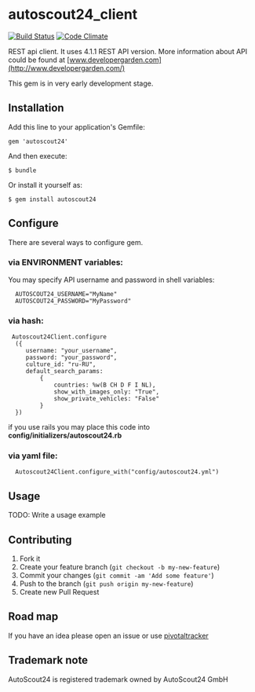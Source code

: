# autoscout24_client

[![Build Status](https://travis-ci.org/blackbumer/autoscout24_client.png?branch=master)](https://travis-ci.org/blackbumer/autoscout24_client) [![Code Climate](https://codeclimate.com/badge.png)](https://codeclimate.com/github/blackbumer/autoscout24_client)

REST api client. It uses 4.1.1 REST API version.
More information about API could be found at
[www.developergarden.com](http://www.developergarden.com/)

This gem is in very early development stage.

## Installation

Add this line to your application's Gemfile:

    gem 'autoscout24'

And then execute:

    $ bundle

Or install it yourself as:

    $ gem install autoscout24

## Configure

There are several ways to configure gem.

### via ENVIRONMENT variables:

You may specify API username and password in shell variables:

      AUTOSCOUT24_USERNAME="MyName"
      AUTOSCOUT24_PASSWORD="MyPassword"

### via hash:

     Autoscout24Client.configure
      ({
         username: "your_username",
         password: "your_password",
         culture_id: "ru-RU",
         default_search_params:
             {
                 countries: %w(B CH D F I NL),
                 show_with_images_only: "True",
                 show_private_vehicles: "False"
             }
      })

if you use rails you may place this code into **config/initializers/autoscout24.rb**

### via yaml file:

      Autoscout24Client.configure_with("config/autoscout24.yml")

## Usage

TODO: Write a usage example

## Contributing


1. Fork it
2. Create your feature branch (`git checkout -b my-new-feature`)
3. Commit your changes (`git commit -am 'Add some feature'`)
4. Push to the branch (`git push origin my-new-feature`)
5. Create new Pull Request

## Road map

If you have an idea please open an issue or use [pivotaltracker](https://www.pivotaltracker.com/projects/722313)


## Trademark note

AutoScout24 is registered trademark owned by AutoScout24 GmbH

